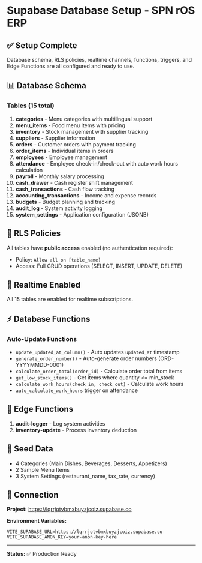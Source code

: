 # Supabase Database Setup - SPN rOS ERP

## ✅ Setup Complete

Database schema, RLS policies, realtime channels, functions, triggers, and Edge Functions are all configured and ready to use.

## 📊 Database Schema

### Tables (15 total)

1. **categories** - Menu categories with multilingual support
2. **menu_items** - Food menu items with pricing
3. **inventory** - Stock management with supplier tracking
4. **suppliers** - Supplier information
5. **orders** - Customer orders with payment tracking
6. **order_items** - Individual items in orders
7. **employees** - Employee management
8. **attendance** - Employee check-in/check-out with auto work hours calculation
9. **payroll** - Monthly salary processing
10. **cash_drawer** - Cash register shift management
11. **cash_transactions** - Cash flow tracking
12. **accounting_transactions** - Income and expense records
13. **budgets** - Budget planning and tracking
14. **audit_log** - System activity logging
15. **system_settings** - Application configuration (JSONB)

## 🔐 RLS Policies

All tables have **public access** enabled (no authentication required):
- Policy: `Allow all on [table_name]`
- Access: Full CRUD operations (SELECT, INSERT, UPDATE, DELETE)

## 🔄 Realtime Enabled

All 15 tables are enabled for realtime subscriptions.

## ⚡ Database Functions

### Auto-Update Functions
- `update_updated_at_column()` - Auto updates `updated_at` timestamp
- `generate_order_number()` - Auto-generate order numbers (ORD-YYYYMMDD-0001)
- `calculate_order_total(order_id)` - Calculate order total from items
- `get_low_stock_items()` - Get items where quantity <= min_stock
- `calculate_work_hours(check_in, check_out)` - Calculate work hours
- `auto_calculate_work_hours` trigger on attendance

## 🚀 Edge Functions

1. **audit-logger** - Log system activities
2. **inventory-update** - Process inventory deduction

## 📝 Seed Data

- 4 Categories (Main Dishes, Beverages, Desserts, Appetizers)
- 2 Sample Menu Items
- 3 System Settings (restaurant_name, tax_rate, currency)

## 🔗 Connection

**Project:** https://lqrrjotvbmxbuyzjcoiz.supabase.co

**Environment Variables:**
```env
VITE_SUPABASE_URL=https://lqrrjotvbmxbuyzjcoiz.supabase.co
VITE_SUPABASE_ANON_KEY=your-anon-key-here
```

---

**Status:** ✅ Production Ready
